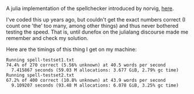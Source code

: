 A julia implementation of the spellchecker introduced by norvig, [here](https://norvig.com/spell-correct.html). 

I've coded this up years ago, but couldn't get the exact numbers correct (I count one 'the' too many, among other things) and thus never bothered testing the speed. That is, until dunefox on the julialang discourse made me remember and check my solution.

Here are the timings of this thing I get on my machine:

```
Running spell-testset1.txt
74.4% of 270 correct (5.56% unknown) at 40.5 words per second        
  7.415867 seconds (59.03 M allocations: 3.677 GiB, 2.79% gc time)   
Running spell-testset2.txt
67.2% of 400 correct (10.8% unknown) at 43.9 words per second        
  9.109207 seconds (93.48 M allocations: 6.078 GiB, 3.25% gc time)  
```
